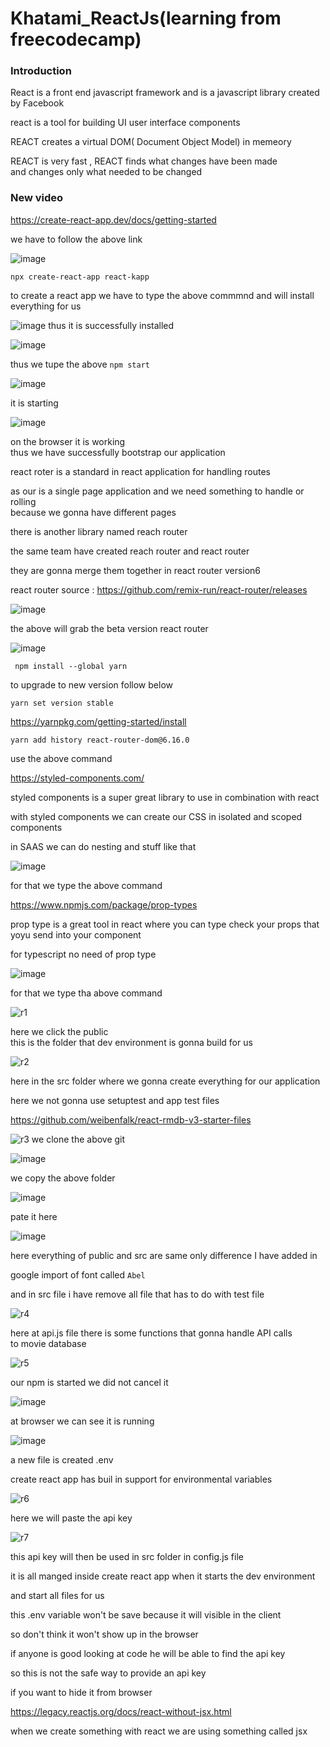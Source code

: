 # Khatami_ReactJs(learning from freecodecamp)

### Introduction

React is a front end javascript framework and is a javascript library created by Facebook <br>

react is a tool for building UI user interface components <br>

REACT creates a virtual DOM( Document Object Model) in memeory <br>

REACT is very fast , REACT finds what changes have been made <br>
and changes only what needed to be changed <br>



### New video


https://create-react-app.dev/docs/getting-started

we have to follow the above link

![image](https://github.com/C191068/Khatami_ReactJs/assets/89090776/6c6618e7-6820-4169-85c1-d9124acf80b6)

```
npx create-react-app react-kapp

```



to create a react app we have to type the above commmnd and will install everything for us


![image](https://github.com/C191068/Khatami_ReactJs/assets/89090776/a77325d1-d4b4-4d00-a42b-5dc3882ab704)
thus it is successfully installed <br>


![image](https://github.com/C191068/Khatami_ReactJs/assets/89090776/c2115032-ca7a-4a2a-8f37-d2441684305b)

thus we tupe the above ```npm start``` <br>

![image](https://github.com/C191068/Khatami_ReactJs/assets/89090776/2545bba3-47d9-4d04-8458-302f9f4e1eaa)

it is starting <br>

![image](https://github.com/C191068/Khatami_ReactJs/assets/89090776/764e5309-b956-4c35-aefe-643baeb57e75)

on the browser it is working <br>
thus we have successfully bootstrap our application <br>

react roter is a standard in react application for handling routes <br>

as our is a single page application and we need something to handle or rolling <br>
because we gonna have different pages <br>

there is another library named reach router <br>

the same team have created reach router and react router <br>


they are gonna merge them together in react router version6 <br>

react router source : https://github.com/remix-run/react-router/releases

![image](https://github.com/C191068/Khatami_ReactJs/assets/89090776/2a08f893-4f88-4078-83c3-ebd68d0214ee)

the above will grab the beta version react router <br>

![image](https://github.com/C191068/Khatami_ReactJs/assets/89090776/628a1a90-0405-46ce-89a4-24030b0e0e8c)

```
 npm install --global yarn

```

to upgrade to new version follow below

```
yarn set version stable

```

https://yarnpkg.com/getting-started/install


```
yarn add history react-router-dom@6.16.0

```

use the above command 



https://styled-components.com/

styled components is a super great library to use in combination with react <br>

with styled components we can create our CSS in isolated and scoped components <br>

in SAAS we can do nesting and stuff like that <br>

![image](https://github.com/C191068/Khatami_ReactJs/assets/89090776/eebeb582-42dc-4bca-a2ec-ae62b8698f01)

for that we type the above command <br>

https://www.npmjs.com/package/prop-types

prop type is a great tool in react where you can type check your props that <br>
yoyu send into your component <br>

for typescript no need of prop type <br>

![image](https://github.com/C191068/Khatami_ReactJs/assets/89090776/6cd2a329-fea2-479d-ae00-8268842a87fc)

for that we type tha above command <br>

![r1](https://github.com/C191068/Khatami_ReactJs/assets/89090776/713e44a5-0d62-45a3-bf02-1585185bf8ee)


here we click the public <br>
this is the folder that dev environment is gonna build for us <br>

![r2](https://github.com/C191068/Khatami_ReactJs/assets/89090776/41c8da73-2dd8-43e2-b15e-975de4013d4a)

here in the src folder where we gonna create everything for our application <br>

here we not gonna use setuptest and app test files <br>

https://github.com/weibenfalk/react-rmdb-v3-starter-files



![r3](https://github.com/C191068/Khatami_ReactJs/assets/89090776/34047d40-eda4-42a0-9685-b09ea20e4122)
we clone the above git 

![image](https://github.com/C191068/Khatami_ReactJs/assets/89090776/7520643d-3932-43b6-988e-eadbd5e9b8b6)

we copy the above folder 

![image](https://github.com/C191068/Khatami_ReactJs/assets/89090776/23e3889e-9311-43e1-83cd-d1f7f0c88d58)

pate it here <br>

![image](https://github.com/C191068/Khatami_ReactJs/assets/89090776/83df5f2f-e28a-488d-b6b0-075c7f196437)

here everything of public and src are same only difference I have added in <br>

google import of font called ```Abel``` <br>

and in src file i have remove all file that has to do with test file <br>


![r4](https://github.com/C191068/Khatami_ReactJs/assets/89090776/3f95175b-49cf-4f7e-ab0f-71b12f9bf4a5)

here at api.js file there is some functions that gonna handle API calls <br>
to movie database <br>

![r5](https://github.com/C191068/Khatami_ReactJs/assets/89090776/65763552-eb8a-4dbd-b273-bcbb38cb1fda)

our npm is started we did not cancel it 

![image](https://github.com/C191068/Khatami_ReactJs/assets/89090776/86f3afb7-5ee6-4337-b32f-e543d43cf2e2)

at browser we can see it is running <br>


![image](https://github.com/C191068/Khatami_ReactJs/assets/89090776/e6e6c157-8643-443f-b98d-8251fe33690e)

a new file is created .env <br>

create react app has buil in support for environmental variables <br>


![r6](https://github.com/C191068/Khatami_ReactJs/assets/89090776/5655bed8-e6ef-4b93-9ff1-b201b689bd51)

here we will paste the api key <br>

![r7](https://github.com/C191068/Khatami_ReactJs/assets/89090776/5b54861b-d46a-4f78-a0dd-8edff3b420cb)


this api key will then be used in src folder in config.js file <br>

it is all manged inside create react app when it starts the dev environment <br>

and start all files for us <br>


this .env variable won't be save because it will visible in the client <br>

so don't think it won't show up in the browser <br>

if anyone is good looking at code he will be able to find the api key <br>

so this is not the safe way to provide an api key <br>

if you want to hide it from browser <br>


https://legacy.reactjs.org/docs/react-without-jsx.html


when we create something with react we are using something called jsx <br>


















